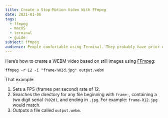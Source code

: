 ```yaml
---
title: Create a Stop-Motion Video With FFmpeg
date: 2021-01-06
tags:
  - ffmpeg
  - macOS
  - terminal
  - guide
subject: ffmpeg
audience: People comfortable using Terminal. They probably have prior experience with FFmpeg or similar.
---
```


Here’s how to create a WEBM video based on still images using [FFmpeg](https://ffmpeg.org):

```shell
ffmpeg -r 12 -i "frame-%02d.jpg" output.webm
```

That example:

1. Sets a FPS (frames per second) rate of 12.
2. Searches the directory for any file beginning with `frame-`, containing a two digit serial `(%02d)`, and ending in `.jpg`. For example: `frame-012.jpg` would match.
3. Outputs a file called `output.webm`.
